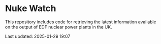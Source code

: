 # Nuke Watch

This repository includes code for retrieving the latest information available on the output of EDF nuclear power plants in the UK.

Last updated: 2025-01-29 19:07